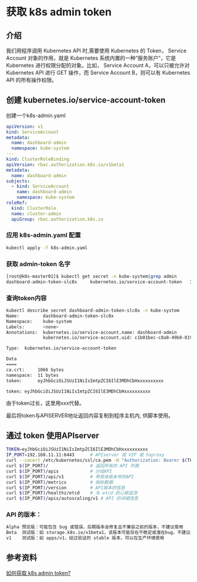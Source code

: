 # 获取 k8s admin token

## 介绍

我们用程序调用 Kubernetes API 时,需要使用 Kubernetes 的 Token，
Service Account 对象的作用，就是 Kubernetes 系统内置的一种“服务账户”，它是 Kubernetes 进行权限分配的对象。比如， Service Account A，可以只被允许对 Kubernetes API 进行 GET 操作，而 Service Account B，则可以有 Kubernetes API 的所有操作权限。

## 创建 kubernetes.io/service-account-token

创建一个k8s-admin.yaml

```yaml
apiVersion: v1
kind: ServiceAccount
metadata:
  name: dashboard-admin
  namespace: kube-system
---
kind: ClusterRoleBinding
apiVersion: rbac.authorization.k8s.io/v1beta1
metadata:
  name: dashboard-admin
subjects:
  - kind: ServiceAccount
    name: dashboard-admin
    namespace: kube-system
roleRef:
  kind: ClusterRole
  name: cluster-admin
  apiGroup: rbac.authorization.k8s.io
```

### 应用 k8s-admin.yaml 配置

```bash
kubectl apply -f k8s-admin.yaml
```

### 获取 admin-token 名字

```bash
[root@k8s-master01]$ kubectl get secret -n kube-system|grep admin
dashboard-admin-token-slc8x     kubernetes.io/service-account-token   3      2m
```

### 查询token内容

```bash
kubectl describe secret dashboard-admin-token-slc8x -n kube-system
Name:         dashboard-admin-token-slc8x
Namespace:    kube-system
Labels:       <none>
Annotations:  kubernetes.io/service-account.name: dashboard-admin
              kubernetes.io/service-account.uid: c1b01bec-c8a8-49b8-8199-c609d525e555

Type:  kubernetes.io/service-account-token

Data
====
ca.crt:     1066 bytes
namespace:  11 bytes
token:      eyJhbGciOiJSUzI1NiIsImtpZCI6IlE3MDhCbHxxxxxxxxxx
```

`token: eyJhbGciOiJSUzI1NiIsImtpZCI6IlE3MDhCbHxxxxxxxxxx`

由于token过长，这里用xxx代替。

最后将token与APISERVER地址返回内容复制到程序主机内, 供脚本使用。

## 通过 token 使用APIserver

```bash
TOKEN=eyJhbGciOiJSUzI1NiIsImtpZCI6IlE3MDhCbHxxxxxxxxxx
IP_PORT=192.168.11.11:6443		# APIserver 或 VIP 或 haproxy
curl --cacert /etc/kubernetes/ssl/ca.pem -H "Authorization: Bearer $(TOKEN)" https://$(IP_PORT)
curl $(IP_PORT)/ 				# 返回所有的 API 列表
curl $(IP_PORT)/apis 			# 分组API
curl $(IP_PORT)/api/v1 			# 带具体版本号的API
curl $(IP_PORT)/metrics			# 指标数据
curl $(IP_PORT)/version			# API版本的信息
curl $(IP_PORT)/healthz/etcd	# 与 etcd 的心跳监测
curl $(IP_PORT)/apis/autoscaling/v1	# API 的详细信息
```
### API 的版本：
```tex
Alpha 预览版：可能包含 bug 或错误，后期版本会修复且不兼容之前的版本，不建议使用
Beta  测试版：如 storage.k8s.io/v1beta1，该版本可能存在不稳定或潜在bug，不建议生产使用。
v1    测试版：如 apps/v1，经过验证的 stable 版本，可以在生产环境使用
```



## 参考资料

[如何获取 k8s admin token?](https://www.code404.icu/1401.html)